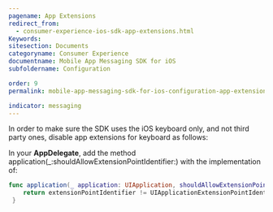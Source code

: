 ```yaml
---
pagename: App Extensions
redirect_from:
  - consumer-experience-ios-sdk-app-extensions.html
Keywords:
sitesection: Documents
categoryname: Consumer Experience
documentname: Mobile App Messaging SDK for iOS
subfoldername: Configuration

order: 9
permalink: mobile-app-messaging-sdk-for-ios-configuration-app-extensions.html

indicator: messaging
---
```

In order to make sure the SDK uses the iOS keyboard only, and not third party ones, disable app extensions for keyboard as follows:

In your **AppDelegate**, add the method application(_:shouldAllowExtensionPointIdentifier:)
 with the implementation of:

```swift
func application(_ application: UIApplication, shouldAllowExtensionPointIdentifier extensionPointIdentifier: UIApplicationExtensionPointIdentifier) -> Bool {
    return extensionPointIdentifier != UIApplicationExtensionPointIdentifier.keyboard
 }
```